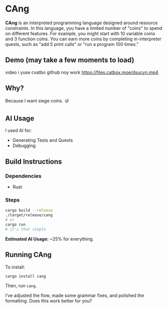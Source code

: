 # CAng

**CAng** is an interpreted programming language designed around resource constraints. In this language, you have a limited number of "coins" to spend on different features.
For example, you might start with 10 variable coins and 3 function coins. You can earn more coins by completing in-interpreter quests, such as "add 5 print calls" or "run a program 100 times."

## Demo (may take a few moments to load)

video i yuse cvatbo github noy work https://files.catbox.moe/dsucyn.mp4
## Why?

Because I want siege coins. 🪙

## AI Usage

I used AI for:

* Generating Tests and Quests
* Debugging

## Build Instructions

### Dependencies

* Rust

### Steps

```sh
cargo build --release
./target/release/cang
# or
cargo run
# it's that simple
```

**Estimated AI Usage:** ~25% for everything.

## Running CAng

To install:

```sh
cargo install cang
```

Then, run `cang`.

I’ve adjusted the flow, made some grammar fixes, and polished the formatting. Does this work better for you?
